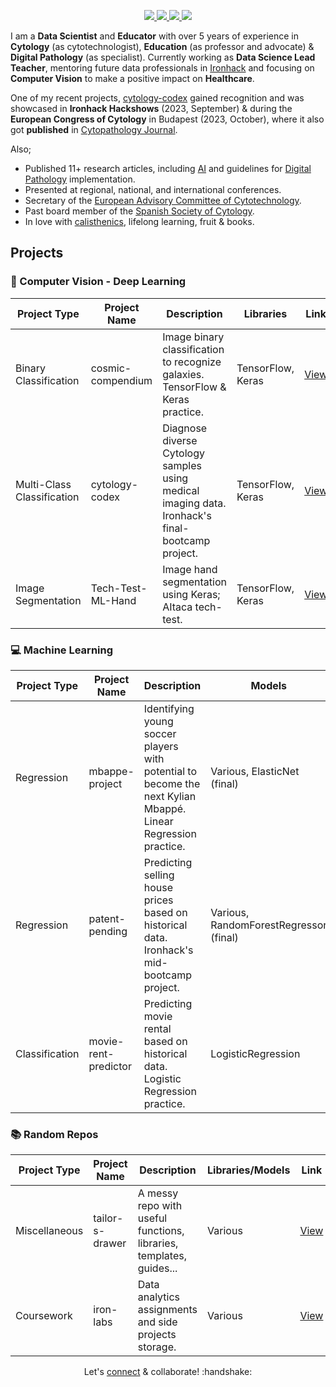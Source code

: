 <p align="center">
<p align="center">
    <a href="https://www.linkedin.com/in/isi-mube/">
        <img src="https://img.shields.io/badge/linkedin-%230077B5.svg?&style=for-the-badge&logo=linkedin&logoColor=white">
    </a>  
    <a href="https://medium.com/@ap.isidre">
        <img src="https://img.shields.io/badge/medium-%2312100E.svg?&style=for-the-badge&logo=medium&logoColor=white">
    </a>
    <a href="https://twitter.com/isi_mube">
        <img src="https://img.shields.io/badge/twitter-%230077B5.svg?&style=for-the-badge&logo=twitter&logoColor=white&color=00acee">
    </a>
    <a href="https://www.researchgate.net/profile/Isidre_Munne-Bertran">
        <img src="https://img.shields.io/badge/research-gate-%230077B5.svg?&style=for-the-badge&logo=research-gate&logoColor=white">
    </a>
</p>

I am a **Data Scientist** and **Educator** with over 5 years of experience in **Cytology** (as cytotechnologist), **Education** (as professor and advocate) & **Digital Pathology** (as specialist). Currently working as **Data Science Lead Teacher**, mentoring future data professionals in [Ironhack](https://www.ironhack.com/us) and focusing on **Computer Vision** to make a positive impact on **Healthcare**.

One of my recent projects, [cytology-codex](https://github.com/isi-mube/cytology-codex) gained recognition and was showcased in **Ironhack Hackshows** (2023, September) & during the **European Congress of Cytology** in Budapest (2023, October), where it also got **published** in [Cytopathology Journal](https://onlinelibrary.wiley.com/toc/13652303/2023/34/S1).

Also;

- Published 11+ research articles, including [AI](https://www.nature.com/articles/s41379-022-01147-y) and guidelines for [Digital Pathology](https://books.google.es/books/about/Gu%C3%ADa_de_Calidad_en_Citopatolog%C3%ADa.html?id=CBzsDwAAQBAJ&redir_esc=y) implementation.
- Presented at regional, national, and international conferences.
- Secretary of the [European Advisory Committee of Cytotechnology](https://www.efcs.eu/links/eacc-advisory-commitee/).
- Past board member of the [Spanish Society of Cytology](https://secitologia.org/).
- In love with [calisthenics](https://en.wikipedia.org/wiki/Calisthenics), lifelong learning, fruit & books.

<link rel="stylesheet" href="https://stackpath.bootstrapcdn.com/bootstrap/4.5.0/css/bootstrap.min.css">

<link rel="stylesheet" href="https://stackpath.bootstrapcdn.com/bootstrap/4.5.0/css/bootstrap.min.css">

## Projects

### 🥽 Computer Vision - Deep Learning
| Project Type | Project Name | Description | Libraries | Link |
| ------------ | ------------ | ----------- | ---------------- | ---- |
| Binary Classification | cosmic-compendium | Image binary classification to recognize galaxies. TensorFlow & Keras practice. | TensorFlow, Keras | [View](https://github.com/isi-mube/cosmic-compendium) |
| Multi-Class Classification | cytology-codex | Diagnose diverse Cytology samples using medical imaging data. Ironhack's final-bootcamp project. | TensorFlow, Keras | [View](https://github.com/isi-mube/cytology-codex) |
| Image Segmentation | Tech-Test-ML-Hand | Image hand segmentation using Keras; AItaca tech-test. | TensorFlow, Keras | [View](https://github.com/isi-mube/Tech-Test-ML-Hand) |

### 💻 Machine Learning
| Project Type | Project Name | Description | Models | Link |
| ------------ | ------------ | ----------- | ---------------- | ---- |
| Regression | mbappe-project | Identifying young soccer players with potential to become the next Kylian Mbappé. Linear Regression practice. | Various, ElasticNet (final) | [View](https://github.com/isi-mube/mbappe-project) |
| Regression | patent-pending | Predicting selling house prices based on historical data. Ironhack's mid-bootcamp project. | Various, RandomForestRegressor (final) | [View](https://github.com/isi-mube/patent-pending) |
| Classification | movie-rent-predictor | Predicting movie rental based on historical data. Logistic Regression practice. | LogisticRegression | [View](https://github.com/isi-mube/movie-rent-predictor) |

### 📚 Random Repos
| Project Type | Project Name | Description | Libraries/Models | Link |
| ------------ | ------------ | ----------- | ---------------- | ---- |
| Miscellaneous | tailor-s-drawer | A messy repo with useful functions, libraries, templates, guides... | Various | [View](https://github.com/isi-mube/tailor-s-drawer) |
| Coursework | iron-labs | Data analytics assignments and side projects storage. | Various | [View](https://github.com/isi-mube/iron-labs) |


<p align="center">Let's <a href="https://www.linkedin.com/in/isi-mube/">connect</a> & collaborate! :handshake: </p>
